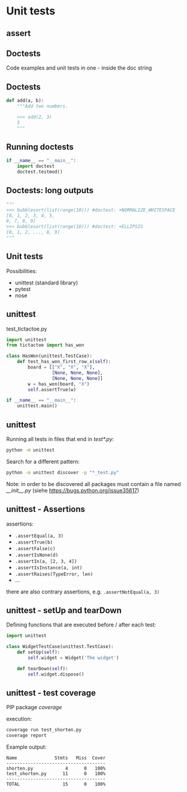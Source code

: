 # Unit tests

## assert

## Doctests

Code examples and unit tests in one - inside the doc string

## Doctests

```py
def add(a, b):
    """Add two numbers.

    >>> add(2, 3)
    5
    """
```

## Running doctests

```py
if __name__ == "__main__":
    import doctest
    doctest.testmod()
```

## Doctests: long outputs

```py
"""
>>> bubblesort(list(range(10))) #doctest: +NORMALIZE_WHITESPACE
[0, 1, 2, 3, 4, 5,
6, 7, 8, 9]
>>> bubblesort(list(range(10))) #doctest: +ELLIPSIS
[0, 1, 2, ..., 8, 9]
"""
```

## Unit tests

Possibilities:

- unittest (standard library)
- pytest
- nose

## unittest

test_tictactoe.py

```py
import unittest
from tictactoe import has_won

class HasWon(unittest.TestCase):
    def test_has_won_first_row_x(self):
        board = [["X", "X", "X"],
                 [None, None, None],
                 [None, None, None]]
        w = has_won(board, "X")
        self.assertTrue(w)

if __name__ == "__main__":
    unittest.main()
```

## unittest

Running all tests in files that end in _test\*.py_:

```bash
python -m unittest
```

Search for a different pattern:

```bash
python -m unittest discover -p "*_test.py"
```

Note: in order to be discovered all packages must contain a file named _\_\_init\_\_.py_ (siehe https://bugs.python.org/issue35617)

## unittest - Assertions

assertions:

- `.assertEqual(a, 3)`
- `.assertTrue(b)`
- `.assertFalse(c)`
- `.assertIsNone(d)`
- `.assertIn(a, [2, 3, 4])`
- `.assertIsInstance(a, int)`
- `.assertRaises(TypeError, len)`
- ...

there are also contrary assertions, e.g. `.assertNotEqual(a, 3)`

## unittest - setUp and tearDown

Defining functions that are executed before / after each test:

```py
import unittest

class WidgetTestCase(unittest.TestCase):
    def setUp(self):
        self.widget = Widget('The widget')

    def tearDown(self):
        self.widget.dispose()
```

## unittest - test coverage

PIP package _coverage_

execution:

```bash
coverage run test_shorten.py
coverage report
```

Example output:

```
Name              Stmts   Miss  Cover
-------------------------------------
shorten.py            4      0   100%
test_shorten.py      11      0   100%
-------------------------------------
TOTAL                15      0   100%
```
